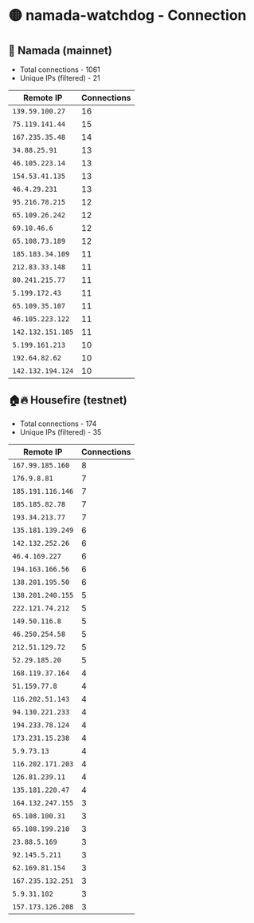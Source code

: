 # 🟡 namada-watchdog - Connection

## 🚀 Namada (mainnet)
- Total connections - 1061
- Unique IPs (filtered) - 21

| Remote IP | Connections |
|-----------|-------------|
| `139.59.100.27` | 16 |
| `75.119.141.44` | 15 |
| `167.235.35.48` | 14 |
| `34.88.25.91` | 13 |
| `46.105.223.14` | 13 |
| `154.53.41.135` | 13 |
| `46.4.29.231` | 13 |
| `95.216.78.215` | 12 |
| `65.109.26.242` | 12 |
| `69.10.46.6` | 12 |
| `65.108.73.189` | 12 |
| `185.183.34.109` | 11 |
| `212.83.33.148` | 11 |
| `80.241.215.77` | 11 |
| `5.199.172.43` | 11 |
| `65.109.35.107` | 11 |
| `46.105.223.122` | 11 |
| `142.132.151.105` | 11 |
| `5.199.161.213` | 10 |
| `192.64.82.62` | 10 |
| `142.132.194.124` | 10 |

## 🏠🔥 Housefire (testnet)

- Total connections - 174
- Unique IPs (filtered) - 35

| Remote IP | Connections |
|-----------|-------------|
| `167.99.185.160` | 8 |
| `176.9.8.81` | 7 |
| `185.191.116.146` | 7 |
| `185.185.82.78` | 7 |
| `193.34.213.77` | 7 |
| `135.181.139.249` | 6 |
| `142.132.252.26` | 6 |
| `46.4.169.227` | 6 |
| `194.163.166.56` | 6 |
| `138.201.195.50` | 6 |
| `138.201.240.155` | 5 |
| `222.121.74.212` | 5 |
| `149.50.116.8` | 5 |
| `46.250.254.58` | 5 |
| `212.51.129.72` | 5 |
| `52.29.185.20` | 5 |
| `168.119.37.164` | 4 |
| `51.159.77.8` | 4 |
| `116.202.51.143` | 4 |
| `94.130.221.233` | 4 |
| `194.233.78.124` | 4 |
| `173.231.15.238` | 4 |
| `5.9.73.13` | 4 |
| `116.202.171.203` | 4 |
| `126.81.239.11` | 4 |
| `135.181.220.47` | 4 |
| `164.132.247.155` | 3 |
| `65.108.100.31` | 3 |
| `65.108.199.210` | 3 |
| `23.88.5.169` | 3 |
| `92.145.5.211` | 3 |
| `62.169.81.154` | 3 |
| `167.235.132.251` | 3 |
| `5.9.31.102` | 3 |
| `157.173.126.208` | 3 |

